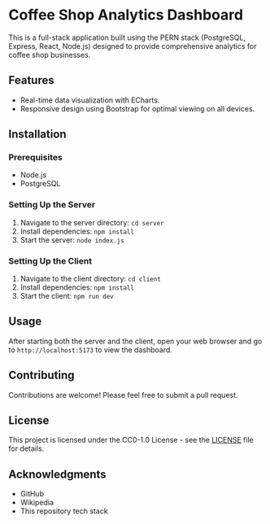 # Coffee Shop Analytics Dashboard

This is a full-stack application built using the PERN stack (PostgreSQL, Express, React, Node.js) designed to provide comprehensive analytics for coffee shop businesses.

## Features

- Real-time data visualization with ECharts.
- Responsive design using Bootstrap for optimal viewing on all devices.

## Installation

### Prerequisites

- Node.js
- PostgreSQL

### Setting Up the Server

1. Navigate to the server directory: `cd server`
2. Install dependencies: `npm install`
3. Start the server: `node index.js`

### Setting Up the Client

1. Navigate to the client directory: `cd client`
2. Install dependencies: `npm install`
3. Start the client: `npm run dev`

## Usage

After starting both the server and the client, open your web browser and go to `http://localhost:5173` to view the dashboard.

## Contributing

Contributions are welcome! Please feel free to submit a pull request.

## License

This project is licensed under the CC0-1.0 License - see the [LICENSE](https://github.com/ghif-A/coffee-shop-dashboard/blob/master/LICENSE) file for details.

## Acknowledgments

- GitHub
- Wikipedia
- This repository tech stack

